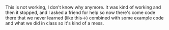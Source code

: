 This is not working, I don't know why anymore. It was kind of working and then it stopped, and I asked a friend for help so now there's come code there that we never learned (like this->) combined with some example code and what we did in class so it's kind of a mess. 
